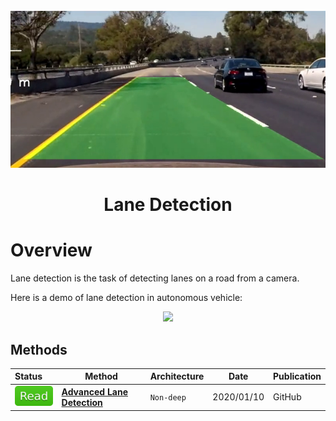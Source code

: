 <div align="center">
<img width="800" src="data/lane_detection.png">

Lane Detection
=============================
</div>


# Overview
Lane detection is the task of detecting lanes on a road from a camera.

Here is a demo of lane detection in autonomous vehicle:
<div align="center">
	<img height="200" src="data/lane_detection.gif">
</div>


## Methods

| Status                                | Method                                                    | Architecture | Date       | Publication |
|:--------------------------------------|-----------------------------------------------------------|--------------|------------|-------------|
| <img src="../../data/badge/read.svg"> | [**Advanced Lane Detection**](advanced_lane_detection.md) | `Non-deep`   | 2020/01/10 | GitHub      |
